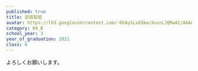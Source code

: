 ```yaml
---
published: true
title: 武田梨佐
avatar: https://lh3.googleusercontent.com/-6hAySLxEQkw/XusnLJQMwAI/AAAAAAAATv0/NULv_Pdc1B0012drL8Xra3Wj3PDTOrbOQCE0YBhgLKqgEAL1Ocqxsn9xdZt6qH1Vzwe8aZcBgYMYgkJwpq84oM8zTLisJyojpVDu172Sq-xfFHqmLwl4EaJYPXeC2wB8lOzLkb3WfPVW2KnmWuQglypyoBMVgz8roORBdGBHoex_wjtfAmPkt--Bw8jzDkh7qpjH9Zy6IX4pLXTyWAXf_H0uxRh2E8cAySnSL-ut0elh4wsywb00yh0-Wbqak9BIgejj8d6rjn4u_9a3Fh1bNlefb0Py3wHuJ6KlRroXejLYZ-5enqrsUNyx5mC7Yk3t04jGra3tQ2wcQ_XphVoQFfsCJ6-9_eWOygbIsEa-WUQKdGXLGY9gpfqx7VI51VpEAihV25Bn0odEPJ2452PZo-PVC5-qnP3yAJEkszJEUbEIyEN60yxz8hAcWIjgg6X4EOjlhi-js9eP59x7o_o7F9l6eKaGSQs03C0mevysB9o_bAOxPM-alwo0OZvd2LVj7tq3XHN4mhPvkuey6aO2cBTcYaGgzQZragKQA_zYBx2tT7Xs-1cYxlYOyojQS2bq6r7iczFcyFPcHpvLD-lejaY3he3qSPun36DhfFeGp2GloTpAN9ewIHAZus0YUArLBZejLo4BHeyzh5ZoskALJdlC_zlEJWC99HluT3i9yc6U1VqpIMC144kM1toZTywPwzCasOseclhkfpwXnPOs_-D4AOtHuY9-a-eF9cK_qfrduM408USITMDi2bsC_snOnWcwY7nVpVJfsMLnarPcF/IMG_3788.jpg
category: 04_B
school_year: 3
year_of_graduation: 2021
class: 6
---
```

よろしくお願いします。
